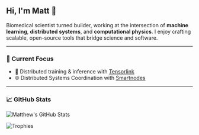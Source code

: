 ## Hi, I'm Matt 👋

Biomedical scientist turned builder, working at the intersection of **machine learning**, **distributed systems**, and **computational physics**. I enjoy crafting scalable, open-source tools that bridge science and software.

---

### 🚀 Current Focus

- 🧠 Distributed training & inference with [Tensorlink](https://github.com/smartnodes-lab/tensorlink)
- 🌐 Distributed Systems Coordination with [Smartnodes](https://github.com/smartnodes-lab/smartnodes)

---

### 📈 GitHub Stats

![Matthew's GitHub Stats](https://github-readme-stats.vercel.app/api?username=mattjhawken&show_icons=true&theme=radical)

![Trophies](https://github-profile-trophy.vercel.app/?username=mattjhawken&theme=radical&row=1)


<!--
**mattjhawken/mattjhawken** is a ✨ _special_ ✨ repository because its `README.md` (this file) appears on your GitHub profile.

Here are some ideas to get you started:

- 🔭 I’m currently working on ...
- 🌱 I’m currently learning ...
- 👯 I’m looking to collaborate on ...
- 🤔 I’m looking for help with ...
- 💬 Ask me about ...
- 📫 How to reach me: ...
- 😄 Pronouns: ...
- ⚡ Fun fact: ...
-->
